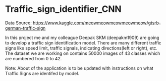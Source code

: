 # Traffic_sign_identifier_CNN

Data Source: https://www.kaggle.com/meowmeowmeowmeowmeow/gtsrb-german-traffic-sign

In this project me and my colleague Deepak SKM (deepakm1909) are going to develop a traffic sign identification model. There are many different traffic signs like speed limit, traffic signals, indicating directions(left or right), etc. The dataset we are working on contains 50000 images of 43 classes which are numbered from 0 to 42.

Note: About of the application is to be updated with instructions on what Traffic Signs are identifed by model.
